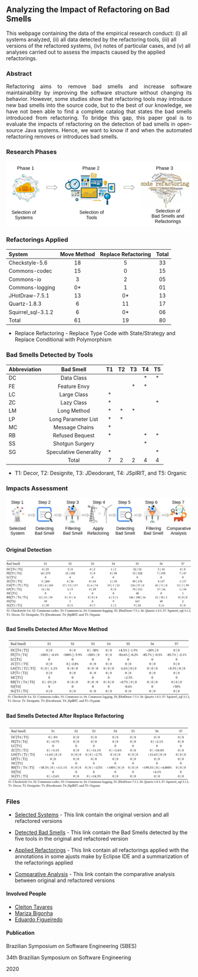 ## Analyzing the Impact of Refactoring on Bad Smells

This webpage containing the data of the empirical research conduct: (i) all systems analyzed, (ii) all data detected by the refactoring tools, (iii) all versions of the refactored systems, (iv) notes of particular cases, and (v) all analyses carried out to assess the impacts caused by the applied refactorings.


### Abstract
<p style="text-align: justify;">Refactoring aims to remove bad smells and increase software maintainability by improving the software structure without changing its behavior. However, some studies show that refactoring tools may introduce new bad smells into the source code, but to the best of our knowledge, we have not been able to find a complete catalog that states the bad smells introduced from refactoring. To bridge this gap, this paper goal is to evaluate the impacts of refactoring on the detection of bad smells in open-source Java systems. Hence, we want to know if and when the automated refactoring removes or introduces bad smells.</p>


### Research Phases

![Phases](img/Phases.png)


### Refactorings Applied


| System            | Move Method | Replace Refactoring | Total |
|:------------------|:-----------:|:-------------------:|:-----:|
|Checkstyle-5.6     | 18          | 5                   | 33    |
|Commons-codec      | 15          | 0                   | 15    |
|Commons-io         | 3           | 2                   | 05    |
|Commons-logging    | 0*          | 1                   | 01    |
|JHotDraw-7.5.1     | 13          | 0*                  | 13    |
|Quartz-1.8.3       | 6           | 11                  | 17    |
|Squirrel_sql-3.1.2 | 6           | 0*                  | 06    |
|Total              | 61          | 19                  | 80    |

* Replace Refactoring - Replace Type Code with State/Strategy and Replace Conditional with Polymorphism



### Bad Smells Detected by Tools


| Abbreviation | Bad Smell              | T1 | T2 | T3 | T4 | T5 |
|:-------------|:----------------------:|:--:|:--:|:--:|:--:|:--:|
| DC           | Data Class             |    |    |    | *  | *  |
| FE           | Feature Envy           |    |    | *  | *  |    |
| LC           | Large Class            | *  |    |    |    |    |
| ZC           | Lazy Class             | *  |    |    |    | *  |
| LM           | Long Method            | *  | *  | *  |    |    |
| LP           | Long Parameter List    | *  | *  |    |    |    |
| MC           | Message Chains         | *  |    |    |    |    |
| RB           | Refused Bequest        | *  |    |    | *  | *  |
| SS           | Shotgun Surgery        |    |    |    | *  |    |
| SG           | Speculative Generality | *  |    |    |    | *  |
|              | Total                  | 7  | 2  | 2  | 4  | 4  |

* T1: Decor, T2: Designite, T3: JDeodorant, T4: JSpIRIT, and T5: Organic


### Impacts Assessment

![Steps](img/Steps.png)



#### Original Detection

![Steps](img/original_detection.png)



#### Bad Smells Detected After Move Method

![Steps](img/after_move_method.png)



#### Bad Smells Detected After Replace Refactoring

![Steps](img/after_replace_refactoring.png)



### Files

- [Selected Systems](https://drive.google.com/drive/folders/1DZDlox9jN-2Y_OFXnvj0S7x69jQ5ktH9?usp=sharing) - This link contain the original version and all refactored versions

- [Detected Bad Smells](files/Smells.zip) - This link contain the Bad Smells detected by the five tools in the original and refactored version

- [Applied Refactorings](files/Refactoring.zip) - This link contain all refactorings applied with the annotations in some ajusts make by Eclipse IDE and a summarization of the refactorings applied

- [Comparative Analysis](files/Analysis.zip) - This link contain the comparative analysis between original and refactored versions


#### Involved People
- [Cleiton Tavares](http://labsoft.dcc.ufmg.br/doku.php?id=people:students:cleiton_silva)
- [Mariza Bigonha](https://homepages.dcc.ufmg.br/~mariza/)
- [Eduardo Figueiredo](https://homepages.dcc.ufmg.br/~figueiredo/)

#### Publication
Brazilian Symposium on Software Engineering (SBES)

34th Brazilian Symposium on Software Engineering

2020
